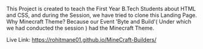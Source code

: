 This Project is created to teach the First Year B.Tech Students about HTML and CSS, and during the Session, we have tried to clone this Landing Page.
Why Minecraft Theme?
Because our Event 'Byte and Build'( Under which we had conducted the session ) had the Minecraft Theme.

Live Link: https://rohitmane01.github.io/MineCraft-Builders/
